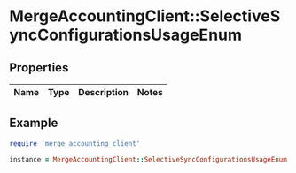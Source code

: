# MergeAccountingClient::SelectiveSyncConfigurationsUsageEnum

## Properties

| Name | Type | Description | Notes |
| ---- | ---- | ----------- | ----- |

## Example

```ruby
require 'merge_accounting_client'

instance = MergeAccountingClient::SelectiveSyncConfigurationsUsageEnum.new()
```

